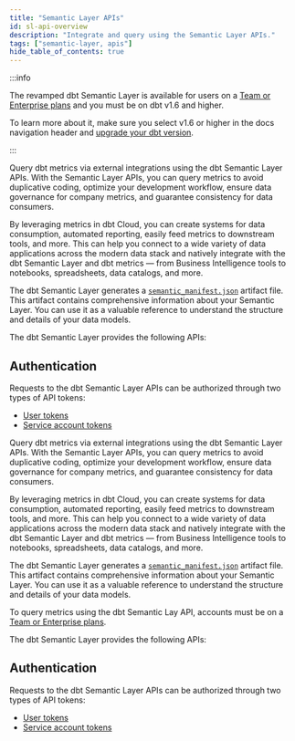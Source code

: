 ```yaml
---
title: "Semantic Layer APIs"
id: sl-api-overview
description: "Integrate and query using the Semantic Layer APIs."
tags: ["semantic-layer, apis"]
hide_table_of_contents: true
---
```


<VersionBlock lastVersion="1.5">

:::info

The revamped dbt Semantic Layer is available for users on a [Team or Enterprise plans](https://www.getdbt.com/pricing/) and you must be on dbt v1.6 and higher. 

To learn more about it, make sure you select v1.6 or higher in the docs navigation header and [upgrade your dbt version](/docs/dbt-versions/upgrade-core-in-cloud). 

:::

Query dbt metrics via external integrations using the dbt Semantic Layer APIs. With the Semantic Layer APIs, you can query metrics to avoid duplicative coding, optimize your development workflow, ensure data governance for company metrics, and guarantee consistency for data consumers.  

By leveraging metrics in dbt Cloud, you can create systems for data consumption, automated reporting, easily feed metrics to downstream tools, and more. This can help you connect to a wide variety of data applications across the modern data stack and natively integrate with the dbt Semantic Layer and dbt metrics — from Business Intelligence tools to notebooks, spreadsheets, data catalogs, and more.

The dbt Semantic Layer generates a [`semantic_manifest.json`](/docs/use-dbt-semantic-layer/sl-manifest) artifact file. This artifact contains comprehensive information about your Semantic Layer. You can use it as a valuable reference to understand the structure and details of your data models.

The dbt Semantic Layer provides the following APIs:

<div className="grid--3-col">

<Card
    title="JDBC API"
    body="Use a JDBC driver to query metrics in downstream tools."
    link="/docs/use-dbt-semantic-layer/jdbc"
    icon="dbt-bit"/>

<Card
    title="GraphQL API"
    body="Use GraphQL to query metrics in downstream tools."
    link="/docs/use-dbt-semantic-layer/graphql"
    icon="dbt-bit"/>

<Card
    title="Discovery API"
    body="Uses the Discovery API to query metrics in downstream tools using metadata details about your project’s models, sources, and other nodes along with their execution results."
    link="/docs/dbt-cloud-apis/discovery-api"
    icon="dbt-bit"/>

</div>

## Authentication

Requests to the dbt Semantic Layer APIs can be authorized through two types of API tokens: 

- [User tokens](/docs/dbt-cloud-apis/user-tokens)  
- [Service account tokens](/docs/dbt-cloud-apis/service-tokens)


</VersionBlock>


<VersionBlock firstVersion="1.6">

Query dbt metrics via external integrations using the dbt Semantic Layer APIs. With the Semantic Layer APIs, you can query metrics to avoid duplicative coding, optimize your development workflow, ensure data governance for company metrics, and guarantee consistency for data consumers.  

By leveraging metrics in dbt Cloud, you can create systems for data consumption, automated reporting, easily feed metrics to downstream tools, and more. This can help you connect to a wide variety of data applications across the modern data stack and natively integrate with the dbt Semantic Layer and dbt metrics — from Business Intelligence tools to notebooks, spreadsheets, data catalogs, and more.

The dbt Semantic Layer generates a [`semantic_manifest.json`](/docs/use-dbt-semantic-layer/sl-manifest) artifact file. This artifact contains comprehensive information about your Semantic Layer. You can use it as a valuable reference to understand the structure and details of your data models.

To query metrics using the dbt Semantic Lay API, accounts must be on a [Team or Enterprise plans](https://www.getdbt.com/pricing/). 

The dbt Semantic Layer provides the following APIs:

<div className="grid--3-col">

<Card
    title="JDBC API"
    body="Use a JDBC driver to query metrics in downstream tools."
    link="/docs/use-dbt-semantic-layer/jdbc"
    icon="dbt-bit"/>

<Card
    title="GraphQL API"
    body="Use GraphQL to query metrics in downstream tools."
    link="/docs/use-dbt-semantic-layer/graphql"
    icon="dbt-bit"/>

<Card
    title="Discovery API"
    body="Uses the Discovery API to query metrics in downstream tools using metadata details about your project’s models, sources, and other nodes along with their execution results."
    link="/docs/dbt-cloud-apis/discovery-api"
    icon="dbt-bit"/>

</div>

## Authentication

Requests to the dbt Semantic Layer APIs can be authorized through two types of API tokens: 

- [User tokens](/docs/dbt-cloud-apis/user-tokens)  
- [Service account tokens](/docs/dbt-cloud-apis/service-tokens)

</VersionBlock>
